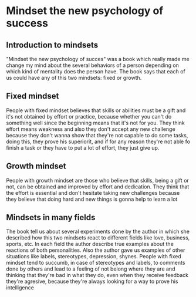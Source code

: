 # Mindset the new psychology of success

## Introduction to mindsets
"Mindset the new psychology of succes" was a book which really made me change my mind about the several
behaviors of a person depending on which kind of mentality does the person have. The book says that each
of us could have any of this two mindsets: fixed or growth. 

## Fixed mindset

People with fixed mindset believes that skills
or abilities must be a gift and it's not obtained by effort or practice, because whether you can't do something 
well since the beginning means that it's not for you. They think effort means weakness and also they don't accept 
any new challenge because they don't wanna show that they're not capable to do some tasks, doing this, they prove
his superiorit, and if for any reason they're not able fo finish a task or they have to put a lot of effort, 
they just give up.


## Growth mindset 
People with growth mindset are those who believe that skills, being a gift or not, can be obtained and improved by 
effort and dedication. They think that the effort is essential and don't hesitate taking new challenges because they 
believe that doing hard and new things is gonna help to learn a lot

## Mindsets in many fields
The book tell us about several experiments done by the author in which she described how this two mindsets react to 
different fields like love, business, sports, etc. In each field the author describe true examples about the reactions 
of both personalities. Also the author gave us examples of other situations like labels, stereotypes, depression, shynes.
People with fixed mindset tend to succumb, in case of stereotypes and labels, to comments done by others and lead to a 
feeling of not belong where they are and thinking that they're bad in what they do, even when they receive feedback 
they're agresive, because they're always looking for a way to prove his intelligence
